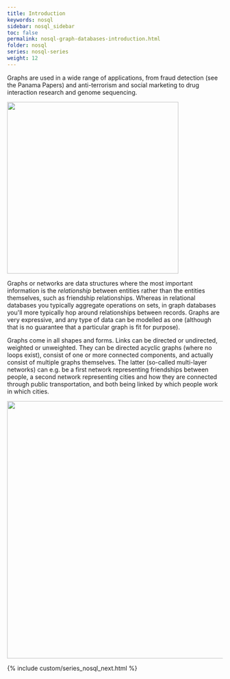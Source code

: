 ```yaml
---
title: Introduction
keywords: nosql
sidebar: nosql_sidebar
toc: false
permalink: nosql-graph-databases-introduction.html
folder: nosql
series: nosql-series
weight: 12
---
```


Graphs are used in a wide range of applications, from fraud detection (see the Panama Papers) and anti-terrorism and social marketing to drug interaction research and genome sequencing.

<img src="{{ site.baseurl }}/assets/hairball.png" width="400px"/>

Graphs or networks are data structures where the most important information is the _relationship_ between entities rather than the entities themselves, such as friendship relationships. Whereas in relational databases you typically aggregate operations on sets, in graph databases you'll more typically hop around relationships between records. Graphs are very expressive, and any type of data can be modelled as one (although that is no guarantee that a particular graph is fit for purpose).

Graphs come in all shapes and forms. Links can be directed or undirected, weighted or unweighted. They can be directed acyclic graphs (where no loops exist), consist of one or more connected components, and actually consist of multiple graphs themselves. The latter (so-called multi-layer networks) can e.g. be a first network representing friendships between people, a second network representing cities and how they are connected through public transportation, and both being linked by which people work in which cities.

<img src="{{ site.baseurl }}/assets/graph-types.png" width="600px" />

{% include custom/series_nosql_next.html %}
